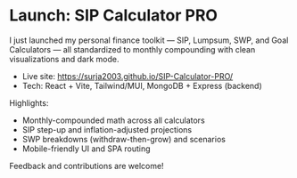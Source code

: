 # Launch: SIP Calculator PRO

I just launched my personal finance toolkit — SIP, Lumpsum, SWP, and Goal Calculators — all standardized to monthly compounding with clean visualizations and dark mode.

- Live site: https://surja2003.github.io/SIP-Calculator-PRO/
- Tech: React + Vite, Tailwind/MUI, MongoDB + Express (backend)

Highlights:
- Monthly-compounded math across all calculators
- SIP step-up and inflation-adjusted projections
- SWP breakdowns (withdraw-then-grow) and scenarios
- Mobile-friendly UI and SPA routing

Feedback and contributions are welcome!
